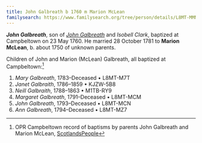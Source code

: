 ```yaml
---
title: John Galbreath b 1760 m Marion McLean
familysearch: https://www.familysearch.org/tree/person/details/L8MT-MMN
---
```

***John Galbreath***, son of [*John Galbreath*](galbreath-john-abt-1710.md) and *Isobell Clark*, baptized at Campbeltown on 23 May 1760.  He married 28 October 1781 to **Marion McLean**, b. about 1750 of unknown parents.

Children of John and Marion (McLean) Galbreath, all baptized at Campbeltown:[^oprchildren]

1. *Mary Galbreath*, 1783–Deceased	 • 	L8MT-M7T​​
2. *Janet Galbraith*, 1786–1859	 • 	KJZW-5B8​​
3. *Neill Galbraith*, 1788–1863	 • 	M1TB-RY9​​
4. *Margaret Galbreath*, 1791–Deceased	 • 	L8MT-MCM​​
5. *John Galbreath*, 1793–Deceased	 • 	L8MT-MCN​​
6. *Ann Galbreath*, 1794–Deceased	 • 	L8MT-MZ7

[^oprchildren]: OPR Campbeltown record of baptisms by parents John Galbreath and Marion McLean, [ScotlandsPeople](https://www.scotlandspeople.gov.uk/record-results?search_type=people&event=%28B%20OR%20C%20OR%20S%29&record_type%5B0%5D=opr_births&church_type=Old%20Parish%20Registers&dl_cat=church&dl_rec=church-births-baptisms&surname=galbreath&surname_so=exact&forename_so=starts&from_year=1783&to_year=1800&parent_names=mclean&parent_names_so=fuzzy&parent_name_two_so=exact&record=Church%20of%20Scotland%20%28old%20parish%20registers%29%20Roman%20Catholic%20Church%20Other%20churches&rd_real_name%5B0%5D=CAMPBELTOWN%20%28LANDWARD%29%20OR%20CAMPBELTOWN%20%28BURGH%29%20OR%20CAMPBELTOWN&rd_display_name%5B0%5D=CAMPBELTOWN%20%28LANDWARD%29%7CCAMPBELTOWN%20%28BURGH%29%7CCAMPBELTOWN_CAMPBELTOWN&rd_label%5B0%5D=CAMPBELTOWN&rd_name%5B0%5D=CAMPBELTOWN%20%2ALANDWARD%2A%20OR%20CAMPBELTOWN%20%2ABURGH%2A%20OR%20CAMPBELTOWN&sort=asc&order=Date&field=year)
